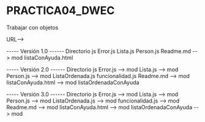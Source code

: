 # PRACTICA04_DWEC
Trabajar con objetos

URL-->


----- Versión 1.0 ------
	Directorio js
		Error.js
		Lista.js
		Person.js
	Readme.md --> mod
	listaConAyuda.html
	
----- Versión 2.0 ------
	Directorio js
		Error.js --> mod
		Lista.js --> mod
		Person.js --> mod
		ListaOrdenada.js
		funcionalidad.js
	Readme.md --> mod
	listaConAyuda.html --> mod
	listaOrdenadaConAyuda
	
----- Versión 3.0 ------
	Directorio js
		Error.js --> mod
		Lista.js --> mod
		Person.js --> mod
		ListaOrdenada.js --> mod
		funcionalidad.js --> mod
	Readme.md --> mod
	listaConAyuda.html --> mod
	listaOrdenadaConAyuda --> mod
